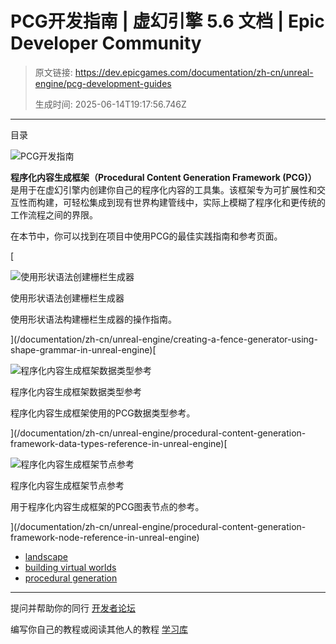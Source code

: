 # PCG开发指南 | 虚幻引擎 5.6 文档 | Epic Developer Community

> 原文链接: https://dev.epicgames.com/documentation/zh-cn/unreal-engine/pcg-development-guides
> 
> 生成时间: 2025-06-14T19:17:56.746Z

---

目录

![PCG开发指南](https://dev.epicgames.com/community/api/documentation/image/3dd07997-1481-4721-a980-7492770bd349?resizing_type=fill&width=1920&height=335)

**程序化内容生成框架（Procedural Content Generation Framework (PCG)）** 是用于在虚幻引擎内创建你自己的程序化内容的工具集。该框架专为可扩展性和交互性而构建，可轻松集成到现有世界构建管线中，实际上模糊了程序化和更传统的工作流程之间的界限。

在本节中，你可以找到在项目中使用PCG的最佳实践指南和参考页面。

[

![使用形状语法创建栅栏生成器](https://d1iv7db44yhgxn.cloudfront.net/documentation/images/68e3afa6-183c-4bd7-aaca-689d2f373769/topic-image.png)

使用形状语法创建栅栏生成器

使用形状语法构建栅栏生成器的操作指南。





](/documentation/zh-cn/unreal-engine/creating-a-fence-generator-using-shape-grammar-in-unreal-engine)[

![程序化内容生成框架数据类型参考](https://d1iv7db44yhgxn.cloudfront.net/documentation/images/c21b9704-0dd9-42c3-a961-97500da7997b/topic-image.png)

程序化内容生成框架数据类型参考

程序化内容生成框架使用的PCG数据类型参考。





](/documentation/zh-cn/unreal-engine/procedural-content-generation-framework-data-types-reference-in-unreal-engine)[

![程序化内容生成框架节点参考](https://d1iv7db44yhgxn.cloudfront.net/documentation/images/3a4e4b2c-6736-4e4c-bdc3-3769fa5c65df/topic-image.png)

程序化内容生成框架节点参考

用于程序化内容生成框架的PCG图表节点的参考。





](/documentation/zh-cn/unreal-engine/procedural-content-generation-framework-node-reference-in-unreal-engine)

-   [landscape](https://dev.epicgames.com/community/search?query=landscape)
-   [building virtual worlds](https://dev.epicgames.com/community/search?query=building%20virtual%20worlds)
-   [procedural generation](https://dev.epicgames.com/community/search?query=procedural%20generation)

* * *

提问并帮助你的同行 [开发者论坛](https://forums.unrealengine.com/categories?tag=unreal-engine)

编写你自己的教程或阅读其他人的教程 [学习库](https://dev.epicgames.com/community/unreal-engine/learning)